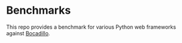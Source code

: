 # Benchmarks

This repo provides a benchmark for various Python web frameworks against [Bocadillo].

[Bocadillo]: https://github.com/bocadilloproject/bocadillo
